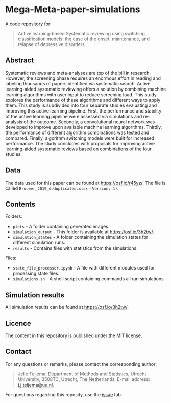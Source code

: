 # Mega-Meta-paper-simulations

A code repository for:
>Active learning-based Systematic reviewing using switching classification
>models: the case of the onset, maintenance, and relapse of depressive disorders


## Abstract

Systematic reviews and meta-analyses are top of the bill in research. However,
the screening phase requires an enormous effort in reading and labeling
thousands of papers identified via systematic search. Active learning-aided
systematic reviewing offers a solution by combining machine learning algorithms
with user input to reduce screening load. This study explores the performance of
these algorithms and different ways to apply them. This study is subdivided into
four separate studies evaluating and improving this active learning pipeline.
First, the performance and stability of the active learning pipeline were
assessed via simulations and re-analysis of the outcome. Secondly, a
convolutional neural network was developed to improve upon available machine
learning algorithms. Thirdly, the performance of different algorithm
combinations was tested and compared. Finally, algorithm switching models were
built for increased performance. The study concludes with proposals for
improving active learning-aided systematic reviews based on combinations of the
four studies.


## Data

The data used for this paper can be found at https://osf.io/r45yz/. The file is
called `Brouwer_2019_deduplicated.xlsx (Version: 1)`.


## Contents

Folders:
- `plots` - A folder containing generated images.
- `simulation_output` - This folder is available at https://osf.io/3h2tw/.
- `simulation_states` - A folder containing the simulation states for different
  simulation runs.
- `results` - Contains files with statistics from the simulations.

Files:
- `state_file_processor.ipynb` - A file with different modules used for
  processing state files.
- `simulations.sh` - A shell script containing commands all ran simulations


## Simulation results
All simulation results can be found at https://osf.io/3h2tw/.


## Licence

The content in this repository is published under the MIT license.


## Contact

For any questions or remarks, please contact the corresponding author: 
>Jelle Teijema: Department of Methods and Statistics, Utrecht University,
>3508TC, Utrecht, The Netherlands; E-mail address: j.j.teijema@uu.nl.

For questions regarding this reposity, use the
[issue](https://github.com/JTeijema/Mega-Meta-paper-simulations/issues) tab.
